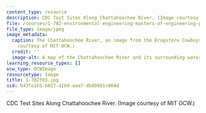 ```yaml
---
content_type: resource
description: CDC Test Sites Along Chattahoochee River. (Image courtesy of MIT OCW.)
file: /courses/1-782-environmental-engineering-masters-of-engineering-project-fall-2003-spring-2004/b43fe165b83741b9aaa7db80081c004d_1-782f03.jpg
file_type: image/jpeg
image_metadata:
  caption: The Chattahoochee River, an image from the Drugstore Cowboys Project. (Image
    courtesy of MIT OCW.)
  credit: ''
  image-alt: A map of the Chattahoochee River and its surrounding watersheds.
learning_resource_types: []
ocw_type: OCWImage
resourcetype: Image
title: 1-782f03.jpg
uid: b43fe165-b837-41b9-aaa7-db80081c004d
---
```

CDC Test Sites Along Chattahoochee River. (Image courtesy of MIT OCW.)